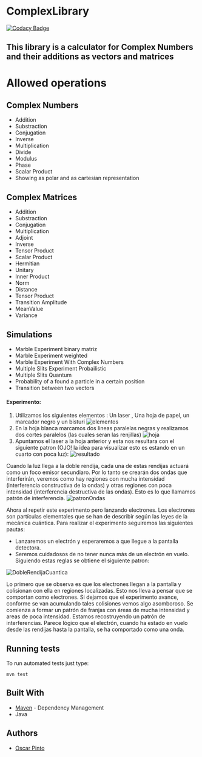 # ComplexLibrary

[![Codacy Badge](https://api.codacy.com/project/badge/Grade/e57bb410a9e544b5bed5bf26795b9571)](https://app.codacy.com/app/TheBaphomet666/ComplexLibrary?utm_source=github.com&utm_medium=referral&utm_content=TheBaphomet666/ComplexLibrary&utm_campaign=Badge_Grade_Dashboard)

## This library is a calculator for Complex Numbers and their additions as vectors and matrices

# Allowed operations

## Complex Numbers

-  Addition
-  Substraction
-  Conjugation
-  Inverse
-  Multiplication
-  Divide
-  Modulus
-  Phase
-  Scalar Product
-  Showing as polar and as cartesian representation

## Complex Matrices

-  Addition
-  Substraction
-  Conjugation
-  Multiplication
-  Adjoint
-  Inverse
-  Tensor Product
-  Scalar Product
-  Hermitian
-  Unitary
-  Inner Product
-  Norm
-  Distance
-  Tensor Product
-  Transition Amplitude
-  MeanValue
-  Variance

## Simulations

-  Marble Experiment binary matriz
-  Marble Experiment weighted
-  Marble Experiment With Complex Numbers
-  Multiple Slits Experiment Probailistic
-  Multiple Slits Quantum
-  Probability of a found a particle in a certain position
-  Transition between two vectors



#### Experimento:
1. Utilizamos los siguientes elementos : Un laser , Una hoja de papel, un marcador negro y un bisturi
![elementos](https://github.com/Martin9958/CalculadoraDeComplejos/blob/master/imagenes/elementos.jpeg)
2. En la hoja blanca marcamos dos lineas paralelas negras y realizamos dos cortes paralelos (las cuales seran las renjillas)
![hoja](https://github.com/Martin9958/CalculadoraDeComplejos/blob/master/imagenes/rendijas.jpeg)
3. Apuntamos el laser a la hoja anterior y esta nos resultara con el siguiente patron (OJO! la idea para visualizar esto es estando en un cuarto con poca luz):
![resultado](https://github.com/Martin9958/CalculadoraDeComplejos/blob/master/imagenes/resultado.jpeg)


Cuando la luz llega a la doble rendija, cada una de estas rendijas actuará como un foco emisor secundiaro. Por lo tanto se crearán dos ondas que interferirán, veremos como hay regiones con mucha intensidad (interferencia constructiva de la ondas) y otras regiones con poca intensidad (interferencia destructiva de las ondas). Esto es lo que llamamos patrón de interferencia.
![patronOndas](https://github.com/Martin9958/CalculadoraDeComplejos/blob/master/imagenes/Double-slit.png)

Ahora al repetir este experimento pero lanzando electrones. Los electrones son partículas elementales que se han de describir según las leyes de la mecánica cuántica. Para realizar el experimento seguiremos las siguientes pautas:
- Lanzaremos un electrón y esperaremos a que llegue a la pantalla detectora.
- Seremos cuidadosos de no tener nunca más de un electrón en vuelo.
Siguiendo estas reglas se obtiene el siguiente patron:

![DobleRendijaCuantica](https://github.com/Martin9958/CalculadoraDeComplejos/blob/master/imagenes/dobleexperiment.jpg)

Lo primero que se observa es que los electrones llegan a la pantalla y colisionan con ella en regiones localizadas. Esto nos lleva a pensar que se comportan como electrones.
Si dejamos que el experimento avance, conforme se van acumulando tales colisiones vemos algo asomboroso. Se comienza a formar un patrón de franjas con áreas de mucha intensidad y areas de poca intensidad. Estamos recostruyendo un patrón de interferencias. Parece lógico que el electrón, cuando ha estado en vuelo desde las rendijas hasta la pantalla, se ha comportado como una onda.


## Running tests
To run automated tests just type:
```
mvn test
```

## Built With

* [Maven](https://maven.apache.org/) - Dependency Management
* Java

## Authors
-  [Oscar Pinto](https://github.com/TheBaphomet666)
